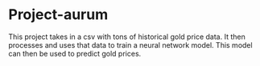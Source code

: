 # Project-aurum

This project takes in a csv with tons of historical gold price data. It then processes and uses that data to train a neural network model. This model can then be used to predict gold prices.
